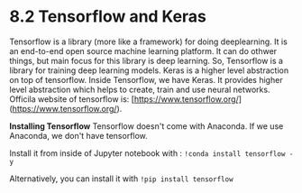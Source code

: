 # 8.2 Tensorflow and Keras

Tensorflow is a library (more like a framework) for doing deeplearning. It is an end-to-end open source machine learning platform.  It can do othwer things, but main focus for this library is deep learning. So, Tensorflow is a library for training deep learning models. Keras is a higher level abstraction on top of tensorflow. Inside Tensorflow, we have Keras. It provides higher level abstraction which helps to create, train and use neural networks. Officila website of tensorflow is: [https://www.tensorflow.org/] (https://www.tensorflow.org/).

**Installing Tensorflow**
Tensorflow doesn't come with Anaconda. If we use Anaconda, we don't have tensorflow.

Install it from inside of Jupyter notebook with : `!conda install tensorflow -y`

Alternatively, you can install it with `!pip install tensorflow` 
